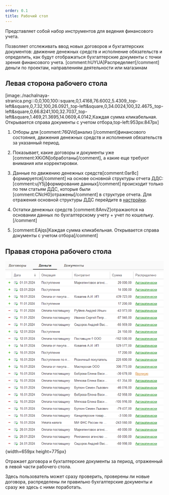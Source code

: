 ```yaml
---
order: 0.1
title: Рабочий стол
---
```


Представляет собой набор инструментов для ведения финансового учета.

Позволяет отслеживать ввод новых договоров и бухгалтерских документов: движение денежных средств и исполнение обязательств и определить, как будут отображаться бухгалтерские документы с точки зрения финансового учета. [comment:hUYUA]Распределяет[/comment] деньги по проектам, направлениям деятельности или магазинам

## Левая сторона рабочего стола

[image:./nachalnaya-stranica.png:::0,0,100,100::square,0,1.4168,76.6002,5.4309,,top-left&square,0,7.32,100,26.0921,,top-left&square,0,34.0024,100,32.4675,,top-left&square,0,66.8241,100,32.7037,,top-left&square,1.469,21.3695,14.0609,4.0142,Каждая сумма кликабельная. Открывается справа документы с учетом отбора,top-left:953px:847px]



1. Отборы для [comment:76QVd]анализ [/comment]финансового состояния, движения денежных средств и исполнения обязательств за указанный период.

2. Показывает, какие договоры и документы уже [comment:XKiON]обработаны[/comment], а какие еще требуют внимания или корректировки.

3. Данные по движению денежных средств[comment:0ar8c] формируется[/comment] на основе основной структуры отчета ДДС: [comment:ujY5j]формирование данных[/comment] происходит только по тем статьям ДДС, которые были [comment:CNcH0]отражены[/comment] в структуре отчета. Для отражения основной структуры ДДС перейдите в [настройки](./nastroyki/nastroyki-dds).

4. Остатки денежных средств [comment:8AnvZ]отражаются на основании данных по бухгалтерскому учету + учет по кошельку.[/comment]

5. [comment:EAjqs]Каждая сумма кликабельная. Открывается справа документы с учетом отбора[/comment]

## Правая сторона рабочего стола

![](./nachalnaya-stranica-2.png){width=659px height=775px}

Отражает договора и бухгалтерские документы за период, отраженный в левой части рабочего стола.

Здесь пользователь может сразу проверить, проверены ли новые договора, распределены ли правильно бухгалтерские документы и сразу же здесь с ними поработать.